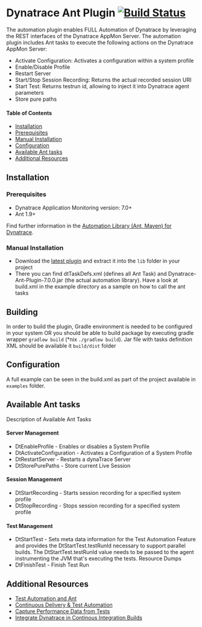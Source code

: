 # Dynatrace Ant Plugin [![Build Status](https://travis-ci.org/Dynatrace/Dynatrace-Ant-Plugin.svg?branch=master)](https://travis-ci.org/Dynatrace/Dynatrace-Ant-Plugin)


The automation plugin enables FULL Automation of Dynatrace by leveraging the REST interfaces of the Dynatrace AppMon Server. The automation plugin includes Ant tasks to execute the following actions on the Dynatrace AppMon Server:
* Activate Configuration: Activates a configuration within a system profile
* Enable/Disable Profile
* Restart Server
* Start/Stop Session Recording: Returns the actual recorded session URI
* Start Test: Returns testrun id, allowing to inject it into Dynatrace agent parameters
* Store pure paths

#### Table of Contents

* [Installation](#installation)
 * [Prerequisites](#prerequisites)
 * [Manual Installation](#manual_installation)
* [Configuration](#configuration)
* [Available Ant tasks](#tasks)
* [Additional Resources](#resources)

## <a name="installation"></a>Installation

### <a name="prerequisites"></a>Prerequisites

* Dynatrace Application Monitoring version: 7.0+
* Ant 1.9+

Find further information in the [Automation Library (Ant, Maven) for Dynatrace](https://community.dynatrace.com/community/display/DL/Automation+Library+%28Ant,+Maven%29+for+Dynatrace).

### <a name="manual_installation"></a>Manual Installation

* Download the [latest plugin](https://github.com/Dynatrace/Dynatrace-Ant-Plugin/releases) and extract it into the `lib` folder in your project
* There you can find dtTaskDefs.xml (defines all Ant Task) and Dynatrace-Ant-Plugin-7.0.0.jar (the actual automation library).
Have a look at build.xml in the example directory as a sample on how to call the ant tasks

## Building
In order to build the plugin, Gradle environment is needed to be configured in your system OR you should be able to build package by executing gradle wrapper `gradlew build` (*nix `./gradlew build`). Jar file with tasks definition XML should be available it `build/dist` folder

## <a name="configuration"></a>Configuration
A full example can be seen in the build.xml as part of the project available in `examples` folder.

## <a name="tasks"></a>Available Ant tasks
Description of Available Ant Tasks

#### Server Management
* DtEnableProfile - Enables or disables a System Profile
* DtActivateConfiguration - Activates a Configuration of a System Profile
* DtRestartServer - Restarts a dynaTrace Server
* DtStorePurePaths - Store current Live Session

#### Session Management
* DtStartRecording - Starts session recording for a specified system profile
* DtStopRecording - Stops session recording for a specified system profile

#### Test Management
* DtStartTest - Sets meta data information for the Test Automation Feature and provides the DtStartTest.testRunId necessary to support parallel builds. The DtStartTest.testRunId value needs to be passed to the agent instrumenting the JVM that's executing the tests.
Resource Dumps
* DtFinishTest - Finish Test Run

## <a name="resources"></a>Additional Resources
- [Test Automation and Ant](https://community.dynatrace.com/community/display/DOCDT63/Test+Automation+and+Ant)
- [Continuous Delivery & Test Automation](https://community.dynatrace.com/community/pages/viewpage.action?pageId=215161284)
- [Capture Performance Data from Tests](https://community.dynatrace.com/community/display/DOCDT63/Capture+Performance+Data+from+Tests)
- [Integrate Dynatrace in Continous Integration Builds](https://community.dynatrace.com/community/display/DOCDT63/Integrate+Dynatrace+in+Continuous+Integration+Builds)

